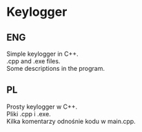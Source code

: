 # Keylogger

## ENG
Simple keylogger in C++.  
.cpp and .exe files.  
Some descriptions in the program.  

## PL
Prosty keylogger w C++.  
Pliki .cpp i .exe.  
Kilka komentarzy odnośnie kodu w main.cpp.  